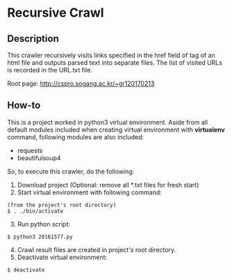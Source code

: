 # Recursive Crawl

## Description

This crawler recursively visits links specified in the href field of <a> tag of an html file and outputs parsed text into separate files. The list of visited URLs is recorded in the URL.txt file.

Root page: http://cspro.sogang.ac.kr/~gr120170213

## How-to

This is a project worked in python3 virtual environment. Aside from all default modules included when creating virtual environment with **virtualenv** command, following modules are also included:
* requests
* beautifulsoup4

So, to execute this crawler, do the following:
1. Download project
(Optional: remove all *.txt files for fresh start)
2. Start virtual environment with following command:
```
(from the project's root directory)
$ . ./bin/activate
```
3. Run python script:
```
$ python3 20161577.py
```
4. Crawl result files are created in project's root directory.
5. Deactivate virtual environment:
```
$ deactivate
```
